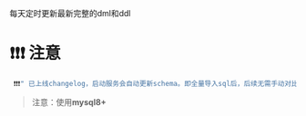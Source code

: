 每天定时更新最新完整的dml和ddl
# ❗❗❗ 注意
```js
 ❗❗❗" 已上线changelog，启动服务会自动更新schema。即全量导入sql后，后续无需手动对比更新表结构。"
```
>注意：使用**mysql8+**
